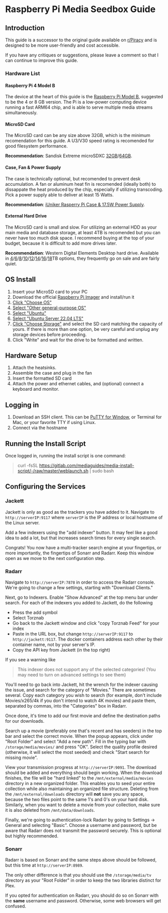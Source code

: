 # Raspberry Pi Media Seedbox Guide

## Introduction
This guide is a successor to the original guide available on [r/Piracy](https://www.reddit.com/r/Piracy/comments/ma1hlm/the_complete_guide_to_building_your_own_personal/) and is designed to be more user-friendly and cost accessible.

If you have any critiques or suggestions, please leave a comment so that I can continue to improve this guide.

### Hardware List

#### Raspberry Pi 4 Model B
The device at the heart of this guide is the [Raspberry Pi Model B](https://www.raspberrypi.com/products/raspberry-pi-4-model-b/), suggested to be the 4 or 8 GB version.  The Pi is a low-power computing device running a fast ARM64 chip, and is able to serve multiple media streams simultaneously.

#### MicroSD Card
The MicroSD card can be any size above 32GB, which is the minimum recomendation for this guide.  A U3/V30 speed rating is recomended for good filesystem performance.

**Recommendation**: Sandisk Extreme microSDXC [32GB](https://amzn.to/3lU72Xm)/[64GB](https://amzn.to/3MYCYFY).

#### Case, Fan & Power Supply
The case is technically optional, but recomended to prevent desk accumulation.  A fan or aluminum heat fin is recomended (ideally both) to dissappate the heat produced by the chip, especially if utilizing transcoding.  Pick a power supply able to deliver at least 15 Watts.

**Recommendation**: [iUniker Rasperry Pi Case & 17.5W Power Supply](https://amzn.to/38wB54A).

#### External Hard Drive
The MicroSD card is small and slow.  For utilizing an external HDD as your main media and database storage, at least 4TB is recomended but you can never have too much disk space.  I recommend buying at the top of your budget, because it is difficult to add more drives later.

**Recommendation**: Western Digital Elements Desktop hard drive.  Available in [4](https://amzn.to/3x4c2PT)/[6](https://amzn.to/3GpV0OU)/[8](https://amzn.to/3lPf2Jg)/[10](https://amzn.to/3lNK4Br)/[12](https://amzn.to/38qq8kP)/[14](https://amzn.to/3N3Jmfq)/[16](https://amzn.to/3wVSm0v)/[18](https://amzn.to/3a2X8Aj)TB options, they frequently go on sale and are fairly quiet.


## OS Install
1. Insert your MicroSD card to your PC
2. Download the official [Raspberry Pi Imager](https://www.raspberrypi.com/software/) and install/run it
3. [Click "Choose OS"](./images/imager_1.png)
4. [Select "Other general-purpose OS"](./images/imager_2.png)
5. [Select "Ubuntu"](./images/imager_3.png)
6. [Select "Ubuntu Server 22.04 LTS"](./images/imager_4.png)
7. [Click "Choose Storage"](./images/imager_5.png) and select the SD card matching the capacity of yours.  If there is more than one option, be very careful and unplug any storage devices before proceeding.
8. Click "Write" and wait for the drive to be formatted and written.

## Hardware Setup

1. Attach the heatsinks.
2. Assemble the case and plug in the fan
3. Insert the formatted SD card
4. Attach the power and ethernet cables, and (optional) connect a keyboard and monitor.

## Logging in
1. Download an SSH client.  This can be [PuTTY for Window](https://www.puttygen.com/download-putty#Download_PuTTY_073_for_Windows), or Terminal for Mac, or your favorite TTY if using Linux.
2. Connect via the hostname

## Running the Install Script
Once logged in, running the install script is one command:
> curl -fsSL https://gitlab.com/mediaguides/media-install-script/-/raw/master/weblaunch.sh | sudo bash

## Configuring the Services
### Jackett
Jackett is only as good as the trackers you have added to it.  Navigate to `http://serverIP:9117` where `serverIP` is the IP address or local hostname of the Linux server.

Add a few indexers using the "add indexer" button.  It may feel like a good idea to add a lot, but that increases search times for every single search.

Congrats!  You now have a multi-tracker search engine at your fingertips, or more importantly, the fingertips of Sonarr and Radarr.  Keep this window open as we move to the next configuration step.

### Radarr

Navigate to `http://serverIP:7878` in order to access the Radarr console.  We're going to change a few settings, starting with "Download Clients."

Next, go to Indexers.  Enable "Show Advanced" at the top menu bar under search.  For each of the indexers you added to Jackett, do the following

* Press the add symbol
* Select Torznab
* Go back to the Jackett window and click "copy Torznab Feed" for your index
* Paste in the URL box, but change `http://serverIP:9117` to `http://jackett:9117`.  The docker containers address each other by their container name, not by your server's IP.
* Copy the API key from Jackett (in the top right)

If you see a warning like
> This indexer does not support any of the selected categories! (You may need to turn on advanced settings to see them)

You'll need to go back into Jackett, hit the wrench for the indexer causing the issue, and search for the category of "Movies."  There are sometimes several.  Copy each category you wish to search (for example, don't include Movies/x265/4k if you don't intend to watch 4K movies) and paste them, separated by commas, into the "Categories" box in Radarr.

Once done, it's time to add our first movie and define the destination paths for our downloads.

Search up a movie (preferably one that's recent and has seeders) in the top bar and select the correct movie.  When the popup appears, click under "Root Folder" and select "Add a new path".  Fill in the typing bar with `/storage/media/movies/` and press "OK".  Select the quality profile desired (otherwise, it will select the most seeded) and check "Start search for missing movie".

View your transmission progress at `http://serverIP:9091`.  The download should be added and everything should begin working.   When the download finishes, the file will be "hard linked" to the `/mnt/external/media/movies` directory in a new organized folder.  This enables you to seed your entire collection while also maintaining an organized file structure.  Deleting from the `/mnt/external/downloads` directory will **not** save you any space, because the two files point to the same 1's and 0's on your hard disk.  Similarly, when you want to delete a movie from your collection, make sure it is also deleted from `/mnt/data/downloads`.

Finally, we're going to authentication-lock Radarr by going to Settings -> General and selecting "Basic".  Choose a username and password, but be aware that Radarr does not transmit the password securely.  This is optional but highly recommended.

### Sonarr
Radarr is based on Sonarr and the same steps above should be followed, but this time at `http://serverIP:8989`.

The only other difference is that you should use the `/storage/media/tv` directory as your "Root Folder" in order to keep the two libraries distinct for Plex.

If you opted for authentication on Radarr, you should do so on Sonarr with the **same** username and password.  Otherwise, some web browsers will get confused.

